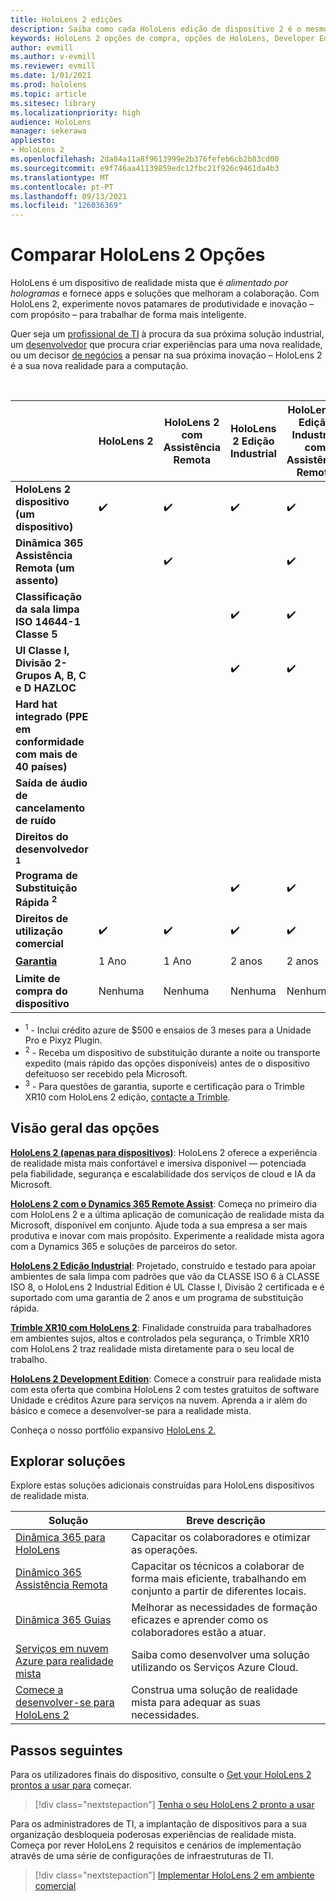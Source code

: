 ```yaml
---
title: HoloLens 2 edições
description: Saiba como cada HoloLens edição de dispositivo 2 é o mesmo ou diferente e o que fazer depois de obter um dos seus.
keywords: HoloLens 2 opções de compra, opções de HoloLens, Developer Edition
author: evmill
ms.author: v-evmill
ms.reviewer: evmill
ms.date: 1/01/2021
ms.prod: hololens
ms.topic: article
ms.sitesec: library
ms.localizationpriority: high
audience: HoloLens
manager: sekerawa
appliesto:
- HoloLens 2
ms.openlocfilehash: 2da84a11a8f9613999e2b376fefeb6cb2b83cd00
ms.sourcegitcommit: e9f746aa41139859edc12fbc21f926c9461da4b3
ms.translationtype: MT
ms.contentlocale: pt-PT
ms.lasthandoff: 09/13/2021
ms.locfileid: "126036369"
---
```

# <a name="compare-hololens-2-options"></a>Comparar HoloLens 2 Opções

HoloLens é um dispositivo de realidade mista que é *alimentado por hologramas* e fornece apps e soluções que melhoram a colaboração. Com HoloLens 2, experimente novos patamares de produtividade e inovação – com propósito – para trabalhar de forma mais inteligente.

Quer seja um [profissional de TI](https://www.microsoft.com/hololens/apps) à procura da sua próxima solução industrial, um [desenvolvedor](https://www.microsoft.com/hololens/developers) que procura criar experiências para uma nova realidade, ou um decisor [de negócios](https://www.microsoft.com/hololens/apps) a pensar na sua próxima inovação – HoloLens 2 é a sua nova realidade para a computação.

<br>

|                                                      | HoloLens 2 | HoloLens 2 com Assistência Remota | HoloLens 2 Edição Industrial | HoloLens 2 Edição Industrial com Assistência Remota | Trimble XR10 com HoloLens 2 | HoloLens 2 Edição de Desenvolvimento |
|------------------------------------------------------|------------|-------------------------------|-------------------------------|--------------------------------------------------|------------------------------|--------------------------------|
| **HoloLens 2 dispositivo (um dispositivo)**                       |      ✔️     |               ✔️               |               ✔️               |                         ✔️                        |               ✔️              |                ✔️               |
| **Dinâmica 365 Assistência Remota (um assento)**                |            |               ✔️               |                               |                         ✔️                        |                              |                                |
| **Classificação da sala limpa ISO 14644-1 Classe 5**           |            |                               |               ✔️               |                         ✔️                        |                              |                                |
| **Ul Classe I, Divisão 2-Grupos A, B, C e D HAZLOC**                     |            |                               |               ✔️               |                         ✔️                        |               ✔️              |                                |
| **Hard hat integrado (PPE em conformidade com mais de 40 países)** |            |                               |                               |                                                  |               ✔️              |                                |
| **Saída de áudio de cancelamento de ruído**                        |            |                               |                               |                                                  |               ✔️              |                                |
| **Direitos do desenvolvedor <sup>1</sup>**                             |            |                               |                               |                                                  |                              |                ✔️               |
| **Programa de Substituição Rápida <sup>2</sup>**                          |            |                               |               ✔️               |                         ✔️                        |                              |                                |
| **Direitos de utilização comercial**                                |      ✔️     |               ✔️               |               ✔️               |                         ✔️                        |               ✔️              |                                |
| [**Garantia**](hololens2-hardware.md#warranty-information)                                             |   1 Ano   |             1 Ano            |             2 anos            |                      2 anos                      |            1 Ano <sup>3</sup>            |             1 Ano             |
| **Limite de compra do dispositivo**                                |    Nenhuma    |              Nenhuma             |              Nenhuma             |                       Nenhuma                       |             Nenhuma             |       Um por transação      |

- <sup>1</sup> - Inclui crédito azure de $500 e ensaios de 3 meses para a Unidade Pro e Pixyz Plugin.
- <sup>2</sup> - Receba um dispositivo de substituição durante a noite ou transporte expedito (mais rápido das opções disponíveis) antes de o dispositivo defeituoso ser recebido pela Microsoft.
- <sup>3</sup> - Para questões de garantia, suporte e certificação para o Trimble XR10 com HoloLens 2 edição, [contacte a Trimble](https://fieldtech.trimble.com/en/contact-support).


## <a name="options-overview"></a>Visão geral das opções

**[HoloLens 2 (apenas para dispositivos)](hololens2-options-device-only.md)**: HoloLens 2 oferece a experiência de realidade mista mais confortável e imersiva disponível — potenciada pela fiabilidade, segurança e escalabilidade dos serviços de cloud e IA da Microsoft.

**[HoloLens 2 com o Dynamics 365 Remote Assist](hololens2-options-remote-assist.md)**: Começa no primeiro dia com HoloLens 2 e a última aplicação de comunicação de realidade mista da Microsoft, disponível em conjunto. Ajude toda a sua empresa a ser mais produtiva e inovar com mais propósito. Experimente a realidade mista agora com a Dynamics 365 e soluções de parceiros do setor.

**[HoloLens 2 Edição Industrial](hololens2-options-industrial-edition.md)**: Projetado, construído e testado para apoiar ambientes de sala limpa com padrões que vão da CLASSE ISO 6 à CLASSE ISO 8, o HoloLens 2 Industrial Edition é UL Classe I, Divisão 2 certificada e é suportado com uma garantia de 2 anos e um programa de substituição rápida.

**[Trimble XR10 com HoloLens 2](hololens2-options-trimble-xr10-edition.md)**: Finalidade construída para trabalhadores em ambientes sujos, altos e controlados pela segurança, o Trimble XR10 com HoloLens 2 traz realidade mista diretamente para o seu local de trabalho.

**[HoloLens 2 Development Edition](hololens2-options-dev-edition.md)**: Comece a construir para realidade mista com esta oferta que combina HoloLens 2 com testes gratuitos de software Unidade e créditos Azure para serviços na nuvem. Aprenda a ir além do básico e comece a desenvolver-se para a realidade mista.

Conheça o nosso portfólio expansivo [HoloLens 2.](https://www.microsoft.com/hololens/buy)

## <a name="explore-solutions"></a>Explorar soluções

Explore estas soluções adicionais construídas para HoloLens dispositivos de realidade mista.

| Solução | Breve descrição                                                                                |
|----------|---------------------------------------------------------------------------------------------------|
| [Dinâmica 365 para HoloLens](https://www.microsoft.com//hololens/apps)          | Capacitar os colaboradores e otimizar as operações.                                                        |
| [Dinâmico 365 Assistência Remota](https://dynamics.microsoft.com/mixed-reality/remote-assist/)          | Capacitar os técnicos a colaborar de forma mais eficiente, trabalhando em conjunto a partir de diferentes locais. |
|   [Dinâmica 365 Guias](https://dynamics.microsoft.com/mixed-reality/guides/)        | Melhorar as necessidades de formação eficazes e aprender como os colaboradores estão a atuar.                          |
|  [Serviços em nuvem Azure para realidade mista](/windows/mixed-reality/develop/mixed-reality-cloud-services#:~:text=Mixed%20Reality%20services%20Mixed%20Reality%20cloud%20services%20like,all%20in%20the%20context%20of%20your%20users%E2%80%99%20environments)         | Saiba como desenvolver uma solução utilizando os Serviços Azure Cloud.                                       |
|  [Comece a desenvolver-se para HoloLens 2](/windows/mixed-reality/develop/development?tabs=unity)         | Construa uma solução de realidade mista para adequar as suas necessidades.                                                 |

## <a name="next-steps"></a>Passos seguintes

Para os utilizadores finais do dispositivo, consulte o [Get your HoloLens 2 prontos a usar para](hololens2-setup.md) começar.

> [!div class="nextstepaction"]
> [Tenha o seu HoloLens 2 pronto a usar](hololens2-setup.md)

Para os administradores de TI, a implantação de dispositivos para a sua organização desbloqueia poderosas experiências de realidade mista. Começa por rever HoloLens 2 requisitos e cenários de implementação através de uma série de configurações de infraestruturas de TI.

> [!div class="nextstepaction"]
> [Implementar HoloLens 2 em ambiente comercial](hololens-requirements.md)
